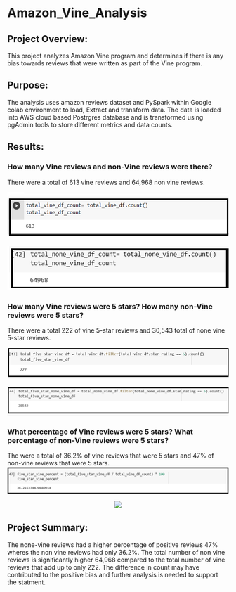 # Amazon_Vine_Analysis

## Project Overview:
This project analyzes Amazon Vine program and determines if there is any bias towards reviews that were written as part of the Vine program. 



## Purpose:

The analysis uses amazon reviews dataset and PySpark within Google colab environment to load, Extract and transform data. The data is loaded into AWS cloud based Postrgres database
and is transformed using pgAdmin tools to store different metrics and data counts.



## Results: 

### How many Vine reviews and non-Vine reviews were there?

There were a total of 613 vine reviews and 64,968 non vine reviews.
<p align="center">
  <img src="https://github.com/mabulhassan/Amazon_Vine_Analysis/blob/main/total_vine_df_count.png">
</p>
<p align="center">
  <img src="https://github.com/mabulhassan/Amazon_Vine_Analysis/blob/main/total_none_vine_df_count.png">
</p>

### How many Vine reviews were 5 stars? How many non-Vine reviews were 5 stars?

There were a total 222 of vine 5-star reviews and 30,543 total of none vine 5-star reviews.
<p>
  <img src="https://github.com/mabulhassan/Amazon_Vine_Analysis/blob/main/total_five_start_vine_df.png">
</p>
<p align="center">
  <img src="https://github.com/mabulhassan/Amazon_Vine_Analysis/blob/main/total_five_star_none_vine_df.png">
</p>

### What percentage of Vine reviews were 5 stars? What percentage of non-Vine reviews were 5 stars?

The were a total of 36.2% of vine reviews that were 5 stars and 47% of non-vine reviews that were 5 stars.
  <img src="https://github.com/mabulhassan/Amazon_Vine_Analysis/blob/main/five_star_vine_percent.png">
</p>
<p align="center">
  <img src="https://github.com/mabulhassan/Amazon_Vine_Analysis/blob/main/five_none_star_vine_percent.png">
</p>



## Project Summary:
The none-vine reviews had a higher percentage of positive reviews 47% wheres the non vine reviews had only 36.2%. The total number of non vine reviews is significantly higher 64,968 compared to the total number of vine reviews that add up to only 222. The difference in count may have contributed to the positive bias and further analysis is needed to support the statment.
